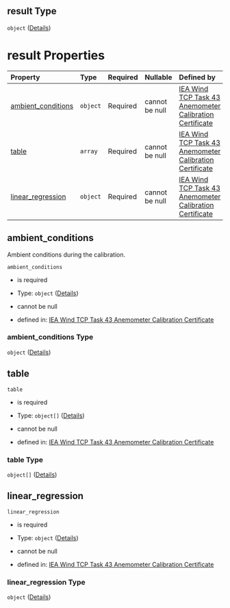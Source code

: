 ## result Type

`object` ([Details](iea43\_anemometer_calibration-properties-result.md))

# result Properties

| Property                                  | Type     | Required | Nullable       | Defined by                                                                                                                                                                                        |
| :---------------------------------------- | :------- | :------- | :------------- | :------------------------------------------------------------------------------------------------------------------------------------------------------------------------------------------------ |
| [ambient_conditions](#ambient_conditions) | `object` | Required | cannot be null | [IEA Wind TCP Task 43 Anemometer Calibration Certificate](iea43_anemometer_calibration-properties-result-properties-ambient_conditions.md "TBD#/properties/result/properties/ambient_conditions") |
| [table](#table)                           | `array`  | Required | cannot be null | [IEA Wind TCP Task 43 Anemometer Calibration Certificate](iea43_anemometer_calibration-properties-result-properties-table.md "TBD#/properties/result/properties/table")                           |
| [linear_regression](#linear_regression)   | `object` | Required | cannot be null | [IEA Wind TCP Task 43 Anemometer Calibration Certificate](iea43_anemometer_calibration-properties-result-properties-linear_regression.md "TBD#/properties/result/properties/linear_regression")   |

## ambient_conditions

Ambient conditions during the calibration.

`ambient_conditions`

*   is required

*   Type: `object` ([Details](iea43\_anemometer_calibration-properties-result-properties-ambient_conditions.md))

*   cannot be null

*   defined in: [IEA Wind TCP Task 43 Anemometer Calibration Certificate](iea43\_anemometer_calibration-properties-result-properties-ambient_conditions.md "TBD#/properties/result/properties/ambient_conditions")

### ambient_conditions Type

`object` ([Details](iea43\_anemometer_calibration-properties-result-properties-ambient_conditions.md))

## table



`table`

*   is required

*   Type: `object[]` ([Details](iea43\_anemometer_calibration-definitions-column_iec61400-12-12017\_annexf.md))

*   cannot be null

*   defined in: [IEA Wind TCP Task 43 Anemometer Calibration Certificate](iea43\_anemometer_calibration-properties-result-properties-table.md "TBD#/properties/result/properties/table")

### table Type

`object[]` ([Details](iea43\_anemometer_calibration-definitions-column_iec61400-12-12017\_annexf.md))

## linear_regression



`linear_regression`

*   is required

*   Type: `object` ([Details](iea43\_anemometer_calibration-properties-result-properties-linear_regression.md))

*   cannot be null

*   defined in: [IEA Wind TCP Task 43 Anemometer Calibration Certificate](iea43\_anemometer_calibration-properties-result-properties-linear_regression.md "TBD#/properties/result/properties/linear_regression")

### linear_regression Type

`object` ([Details](iea43\_anemometer_calibration-properties-result-properties-linear_regression.md))
